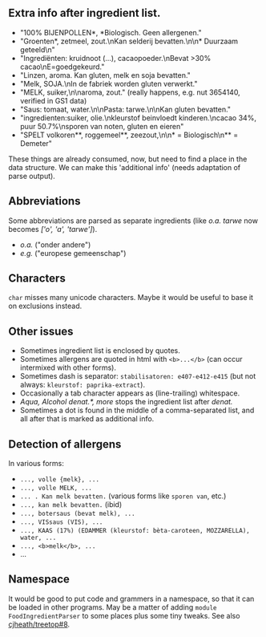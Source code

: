 
## Extra info after ingredient list.

- "100% BIJENPOLLEN*, *Biologisch. Geen allergenen."
- "Groenten*, zetmeel, zout.\nKan selderij bevatten.\n\n* Duurzaam geteeld\n"
- "Ingrediënten: kruidnoot (...), cacaopoeder.\nBevat >30% cacao\nE=goedgekeurd."
- "Linzen, aroma. Kan gluten, melk en soja bevatten."
- "Melk, SOJA.\nIn de fabriek worden gluten verwerkt."
- "MELK, suiker,\n\naroma, zout." (really happens, e.g. nut 3654140, verified in GS1 data)
- "Saus: tomaat, water.\n\nPasta: tarwe.\n\nKan gluten bevatten."
- "ingredienten:suiker, olie.\nkleurstof beinvloedt kinderen.\ncacao 34%, puur 50.7%\nsporen van noten, gluten en eieren"
- "SPELT volkoren**, roggemeel**, zeezout,\n\n* = Biologisch\n** = Demeter"

These things are already consumed, now, but need to find a place in the data structure.
We can make this 'additional info' (needs adaptation of parse output).


## Abbreviations

Some abbreviations are parsed as separate ingredients
(like _o.a. tarwe_ now becomes _['o', 'a', 'tarwe']_).

* _o.a._ ("onder andere")
* _e.g._ ("europese gemeenschap")


## Characters

`char` misses many unicode characters. Maybe it would be useful to base it on exclusions instead.


## Other issues

- Sometimes ingredient list is enclosed by quotes.
- Sometimes allergens are quoted in html with `<b>...</b>` (can occur intermixed with other forms).
- Sometimes dash is separator: `stabilisatoren: e407-e412-e415` (but not always: `kleurstof: paprika-extract`).
- Occasionally a tab character appears as (line-trailing) whitespace.
- _Aqua, Alcohol denat.*, more_ stops the ingredient list after _denat._
- Sometimes a dot is found in the middle of a comma-separated list, and all after that is marked as additional info.

## Detection of allergens

In various forms:
- `..., volle {melk}, ...`
- `..., volle MELK, ...`
- `... . Kan melk bevatten.` (various forms like `sporen van`, etc.)
- `..., kan melk bevatten.` (ibid)
- `..., botersaus (bevat melk), ...`
- `..., VISsaus (VIS), ...`
- `..., KAAS (17%) (EDAMMER (kleurstof: bèta-caroteen, MOZZARELLA), water, ...`
- `..., <b>melk</b>, ...`
- ...


## Namespace

It would be good to put code and grammers in a namespace, so that it can be loaded in other programs.
May be a matter of adding `module FoodIngredientParser` to some places plus some tiny tweaks.
See also [cjheath/treetop#8](https://github.com/cjheath/treetop/issues/8).
